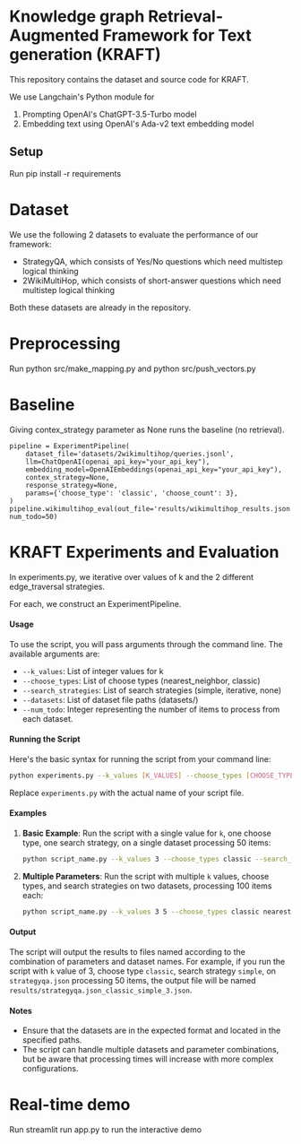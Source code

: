 
# Knowledge graph Retrieval-Augmented Framework for Text generation (KRAFT)

This repository contains the dataset and source code for KRAFT.

We use Langchain's Python module for
1) Prompting OpenAI's ChatGPT-3.5-Turbo model 
2) Embedding text using OpenAI's Ada-v2 text embedding model

## Setup

Run pip install -r requirements

# Dataset

We use the following 2 datasets to evaluate the performance of our framework:
- StrategyQA, which consists of Yes/No questions which need multistep logical thinking
- 2WikiMultiHop, which consists of short-answer questions which need multistep logical thinking

Both these datasets are already in the repository.

# Preprocessing

Run python src/make_mapping.py and python src/push_vectors.py

# Baseline

Giving contex_strategy parameter as None runs the baseline (no retrieval).

```
pipeline = ExperimentPipeline(
    dataset_file='datasets/2wikimultihop/queries.jsonl',
    llm=ChatOpenAI(openai_api_key="your_api_key"),
    embedding_model=OpenAIEmbeddings(openai_api_key="your_api_key"),
    contex_strategy=None,
    response_strategy=None,
    params={'choose_type': 'classic', 'choose_count': 3},
)
pipeline.wikimultihop_eval(out_file='results/wikimultihop_results.json', num_todo=50)
```

# KRAFT Experiments and Evaluation

In experiments.py, we iterative over values of k and the 2 different edge_traversal strategies.

For each, we construct an ExperimentPipeline.

#### Usage

To use the script, you will pass arguments through the command line. The available arguments are:

- `--k_values`: List of integer values for k
- `--choose_types`: List of choose types (nearest_neighbor, classic)
- `--search_strategies`: List of search strategies (simple, iterative, none)
- `--datasets`: List of dataset file paths (datasets/)
- `--num_todo`: Integer representing the number of items to process from each dataset.

#### Running the Script

Here's the basic syntax for running the script from your command line:

```bash
python experiments.py --k_values [K_VALUES] --choose_types [CHOOSE_TYPES] --search_strategies [SEARCH_STRATEGIES] --datasets [DATASETS] --num_todo [NUM_TODO]
```

Replace `experiments.py` with the actual name of your script file.

#### Examples

1. **Basic Example**:
   Run the script with a single value for `k`, one choose type, one search strategy, on a single dataset processing 50 items:
   ```bash
   python script_name.py --k_values 3 --choose_types classic --search_strategies simple --datasets dataset1.json --num_todo 50
   ```

2. **Multiple Parameters**:
   Run the script with multiple `k` values, choose types, and search strategies on two datasets, processing 100 items each:
   ```bash
   python script_name.py --k_values 3 5 --choose_types classic nearest_neighbor --search_strategies simple iterative --datasets dataset1.json dataset2.json --num_todo 100
   ```

#### Output

The script will output the results to files named according to the combination of parameters and dataset names. For example, if you run the script with `k` value of 3, choose type `classic`, search strategy `simple`, on `strategyqa.json` processing 50 items, the output file will be named `results/strategyqa.json_classic_simple_3.json`.

#### Notes

- Ensure that the datasets are in the expected format and located in the specified paths.
- The script can handle multiple datasets and parameter combinations, but be aware that processing times will increase with more complex configurations.

# Real-time demo

Run streamlit run app.py to run the interactive demo
